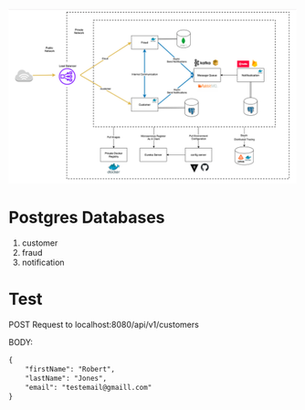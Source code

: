 ![Diagram](docs/Diagram.png "Diagram")

# Postgres Databases
1. customer
2. fraud
3. notification

# Test
POST Request to localhost:8080/api/v1/customers

BODY:
```
{
    "firstName": "Robert",
    "lastName": "Jones",
    "email": "testemail@gmaill.com"
}
``` 